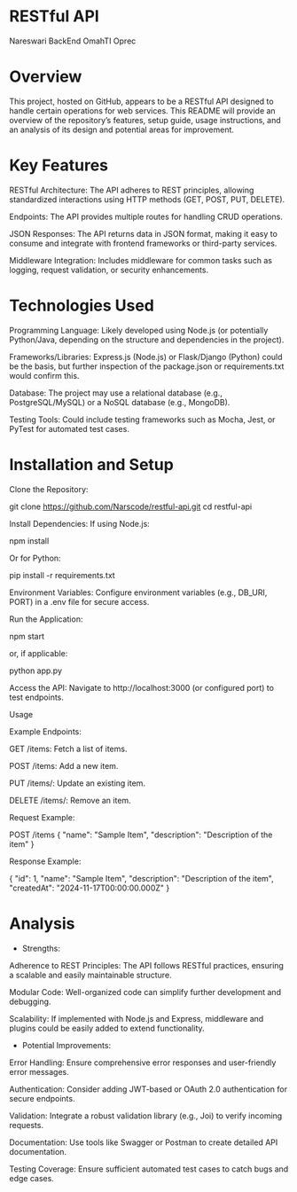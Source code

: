 # RESTful API
Nareswari BackEnd OmahTI Oprec

# Overview

This project, hosted on GitHub, appears to be a RESTful API designed to handle certain operations for web services. This README will provide an overview of the repository’s features, setup guide, usage instructions, and an analysis of its design and potential areas for improvement.

# Key Features
RESTful Architecture: The API adheres to REST principles, allowing standardized interactions using HTTP methods (GET, POST, PUT, DELETE).

Endpoints: The API provides multiple routes for handling CRUD operations.

JSON Responses: The API returns data in JSON format, making it easy to consume and integrate with frontend frameworks or third-party services.

Middleware Integration: Includes middleware for common tasks such as logging, request validation, or security enhancements.

# Technologies Used

Programming Language: Likely developed using Node.js (or potentially Python/Java, depending on the structure and dependencies in the project).

Frameworks/Libraries: Express.js (Node.js) or Flask/Django (Python) could be the basis, but further inspection of the package.json or requirements.txt would confirm this.

Database: The project may use a relational database (e.g., PostgreSQL/MySQL) or a NoSQL database (e.g., MongoDB).

Testing Tools: Could include testing frameworks such as Mocha, Jest, or PyTest for automated test cases.

# Installation and Setup

Clone the Repository:

git clone https://github.com/Narscode/restful-api.git
cd restful-api

Install Dependencies:
If using Node.js:

npm install

Or for Python:

pip install -r requirements.txt

Environment Variables:
Configure environment variables (e.g., DB_URI, PORT) in a .env file for secure access.

Run the Application:

npm start

or, if applicable:

python app.py

Access the API: Navigate to http://localhost:3000 (or configured port) to test endpoints.

Usage

Example Endpoints:

GET /items: Fetch a list of items.

POST /items: Add a new item.

PUT /items/: Update an existing item.

DELETE /items/: Remove an item.

Request Example:

POST /items
{
  "name": "Sample Item",
  "description": "Description of the item"
}

Response Example:

{
  "id": 1,
  "name": "Sample Item",
  "description": "Description of the item",
  "createdAt": "2024-11-17T00:00:00.000Z"
}

# Analysis

* Strengths:

Adherence to REST Principles: The API follows RESTful practices, ensuring a scalable and easily maintainable structure.

Modular Code: Well-organized code can simplify further development and debugging.

Scalability: If implemented with Node.js and Express, middleware and plugins could be easily added to extend functionality.

* Potential Improvements:

Error Handling: Ensure comprehensive error responses and user-friendly error messages.

Authentication: Consider adding JWT-based or OAuth 2.0 authentication for secure endpoints.

Validation: Integrate a robust validation library (e.g., Joi) to verify incoming requests.

Documentation: Use tools like Swagger or Postman to create detailed API documentation.

Testing Coverage: Ensure sufficient automated test cases to catch bugs and edge cases.

